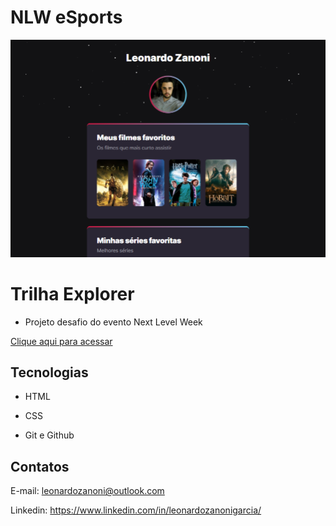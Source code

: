 # NLW eSports

![preview](./.github/preview.png)

# Trilha Explorer

- Projeto desafio do evento Next Level Week

[Clique aqui para acessar](https://leonardozanoni.github.io/Desafio-NLW/)

## Tecnologias

- HTML

- CSS

- Git e Github

## Contatos

E-mail: leonardozanoni@outlook.com

Linkedin: https://www.linkedin.com/in/leonardozanonigarcia/